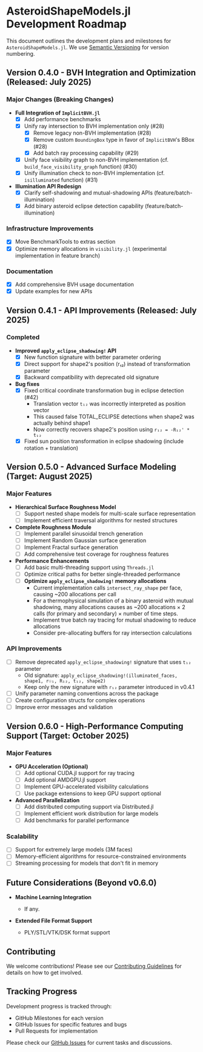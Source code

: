# AsteroidShapeModels.jl Development Roadmap

This document outlines the development plans and milestones for `AsteroidShapeModels.jl`. We use [Semantic Versioning](https://semver.org/) for version numbering.

## Version 0.4.0 - BVH Integration and Optimization (Released: July 2025)

### Major Changes (Breaking Changes)
- **Full Integration of `ImplicitBVH.jl`**
  - [x] Add performance benchmarks
  - [x] Unify ray intersection to BVH implementation only (#28)
    - [x] Remove legacy non-BVH implementation (#28)
    - [x] Remove custom `BoundingBox` type in favor of `ImplicitBVH`'s BBox (#28)
    - [x] Add batch ray processing capability (#29)
  - [x] Unify face visibility graph to non-BVH implementation (cf. `build_face_visibility_graph` function) (#30)
  - [x] Unify illumination check to non-BVH implementation (cf. `isilluminated` function) (#31)
  
- **Illumination API Redesign**
  - [x] Clarify self-shadowing and mutual-shadowing APIs (feature/batch-illumination)
  - [x] Add binary asteroid eclipse detection capability (feature/batch-illumination)

### Infrastructure Improvements
- [x] Move BenchmarkTools to extras section
- [x] Optimize memory allocations in `visibility.jl` (experimental implementation in feature branch)

### Documentation
- [x] Add comprehensive BVH usage documentation
- [x] Update examples for new APIs

## Version 0.4.1 - API Improvements (Released: July 2025)

### Completed
- **Improved `apply_eclipse_shadowing!` API**
  - [x] New function signature with better parameter ordering
  - [x] Direct support for shape2's position (r₁₂) instead of transformation parameter
  - [x] Backward compatibility with deprecated old signature

- **Bug fixes**
  - [x] Fixed critical coordinate transformation bug in eclipse detection (#42)
    - Translation vector `t₁₂` was incorrectly interpreted as position vector
    - This caused false TOTAL_ECLIPSE detections when shape2 was actually behind shape1
    - Now correctly recovers shape2's position using `r₁₂ = -R₁₂' * t₁₂`
  - [x] Fixed sun position transformation in eclipse shadowing (include rotation + translation)

## Version 0.5.0 - Advanced Surface Modeling (Target: August 2025)

### Major Features
- **Hierarchical Surface Roughness Model**
  - [ ] Support nested shape models for multi-scale surface representation
  - [ ] Implement efficient traversal algorithms for nested structures
  
- **Complete Roughness Module**
  - [ ] Implement parallel sinusoidal trench generation
  - [ ] Implement Random Gaussian surface generation
  - [ ] Implement Fractal surface generation
  - [ ] Add comprehensive test coverage for roughness features

- **Performance Enhancements**
  - [ ] Add basic multi-threading support using `Threads.jl`
  - [ ] Optimize critical paths for better single-threaded performance
  - [ ] **Optimize `apply_eclipse_shadowing!` memory allocations**
    - Current implementation calls `intersect_ray_shape` per face, causing ~200 allocations per call
    - For a thermophysical simulation of a binary asteroid with mutual shadowing, many allocations causes as ~200 allocations × 2 calls (for primary and secondary) × number of time steps.
    - Implement true batch ray tracing for mutual shadowing to reduce allocations
    - Consider pre-allocating buffers for ray intersection calculations

### API Improvements
- [ ] Remove deprecated `apply_eclipse_shadowing!` signature that uses `t₁₂` parameter
  - Old signature: `apply_eclipse_shadowing!(illuminated_faces, shape1, r☉₁, R₁₂, t₁₂, shape2)`
  - Keep only the new signature with `r₁₂` parameter introduced in v0.4.1
- [ ] Unify parameter naming conventions across the package
- [ ] Create configuration structs for complex operations
- [ ] Improve error messages and validation

## Version 0.6.0 - High-Performance Computing Support (Target: October 2025)

### Major Features
- **GPU Acceleration (Optional)**
  - [ ] Add optional CUDA.jl support for ray tracing
  - [ ] Add optional AMDGPU.jl support
  - [ ] Implement GPU-accelerated visibility calculations
  - [ ] Use package extensions to keep GPU support optional

- **Advanced Parallelization**
  - [ ] Add distributed computing support via Distributed.jl
  - [ ] Implement efficient work distribution for large models
  - [ ] Add benchmarks for parallel performance

### Scalability
- [ ] Support for extremely large models (3M faces)
- [ ] Memory-efficient algorithms for resource-constrained environments
- [ ] Streaming processing for models that don't fit in memory

## Future Considerations (Beyond v0.6.0)

- **Machine Learning Integration**
  - If any.

- **Extended File Format Support**
  - PLY/STL/VTK/DSK format support

## Contributing

We welcome contributions! Please see our [Contributing Guidelines](CONTRIBUTING.md) for details on how to get involved.

## Tracking Progress

Development progress is tracked through:
- GitHub Milestones for each version
- GitHub Issues for specific features and bugs
- Pull Requests for implementation

Please check our [GitHub Issues](https://github.com/Astroshaper/AsteroidShapeModels.jl/issues) for current tasks and discussions.
